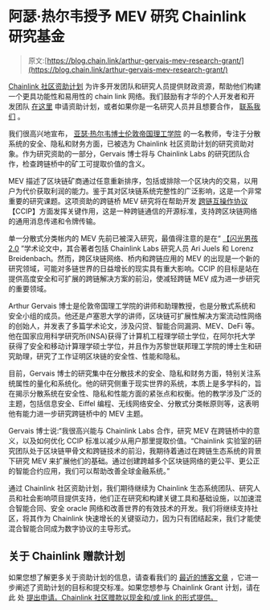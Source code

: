 # 阿瑟·热尔韦授予 MEV 研究 Chainlink 研究基金

> 原文:[https://blog.chain.link/arthur-gervais-mev-research-grant/](https://blog.chain.link/arthur-gervais-mev-research-grant/)

[Chainlink 社区资助计划](https://blog.chain.link/introducing-the-chainlink-community-grant-program/) 为许多开发团队和研究人员提供财政资源，帮助他们构建一个更具功能性和易用性的 chain link 网络。我们鼓励有才华的个人开发者和开发团队 [在这里](https://chainlinkgrants.typeform.com/to/efEbsq) 申请资助计划，或者如果你是一名研究人员并且想要合作， [联系我们](/cdn-cgi/l/email-protection#a1d3c4d2c4c0d3c2c9e1c2c9c0c8cfcdc8cfcacdc0c3d28fc2cecc) 。

我们很高兴地宣布， [亚瑟·热尔韦博士](https://arthurgervais.com/)[伦敦帝国理工学院](https://www.imperial.ac.uk/) 的一名教师，专注于分散系统的安全、隐私和财务方面，已被选为 Chainlink 社区资助计划的研究资助对象。作为研究资助的一部分，Gervais 博士将与 Chainlink Labs 的研究团队合作，检查跨链桥中的矿工可提取价值的含义。

MEV 描述了区块链矿商通过任意重新排序，包括或排除一个区块内的交易，以用户为代价获取利润的能力。鉴于其对区块链系统完整性的广泛影响，这是一个非常重要的研究课题。这项资助的跨链桥 MEV 研究将在帮助开发 [跨链互操作协议](https://blog.chain.link/introducing-the-cross-chain-interoperability-protocol-ccip/)【CCIP】方面发挥关键作用，这是一种跨链通信的开源标准，支持跨区块链网络的通用消息传递和令牌传输。

单一分散式分类帐内的 MEV 先前已被深入研究，最值得注意的是在“ [【闪光男孩 2.0](https://arxiv.org/abs/1904.05234) ”学术论文中，其合著者包括 Chainlink Labs 研究人员 Ari Juels 和 Lorenz Breidenbach。然而，跨区块链网络、桥内和跨链应用的 MEV 的出现是一个新的研究领域，可能对多链世界的日益增长的现实具有重大影响。CCIP 的目标是站在提供高度安全和可扩展的跨链解决方案的前沿，使减轻跨链 MEV 成为进一步研究的重要领域。

Arthur Gervais 博士是伦敦帝国理工学院的讲师和助理教授，也是分散式系统和安全小组的成员。他还是卢塞恩大学的讲师，区块链可扩展性解决方案流动性网络的创始人，并发表了多篇学术论文，涉及闪贷、智能合同漏洞、MEV、DeFi 等。他在国家应用科学研究所(INSA)获得了计算机工程理学硕士学位，在阿尔托大学获得了安全和移动计算理学硕士学位，并且作为苏黎世联邦理工学院的博士生和研究助理，研究了工作证明区块链的安全性、性能和隐私。

目前，Gervais 博士的研究集中在分散技术的安全、隐私和财务方面，特别关注系统属性的量化和系统化。他的研究侧重于现实世界的系统，本质上是多学科的，旨在揭示分散系统在安全性、隐私和性能方面的紧张点和权衡。他的教学涉及广泛的主题，包括信息安全、Eiffel 编程、无线网络安全、分散式分类帐原则等，这表明他有能力进一步研究跨链桥中的 MEV 主题。

Gervais 博士说:“我很高兴能与 Chainlink Labs 合作，研究 MEV 在跨链桥中的意义，以及如何优化 CCIP 标准以减少从用户那里提取价值。“Chainlink 实验室的研究团队处于区块链甲骨文和跨链技术的前沿，我期待着通过在跨链生态系统的背景下研究 MEV 来扩展他们的基础。通过创建跨越多个区块链网络的更公平、更公正的智能合约应用，我们可以帮助改善全球金融系统。”

通过 Chainlink 社区资助计划，我们期待继续为 Chainlink 生态系统团队、研究人员和社会影响项目提供支持，他们正在研究和构建关键工具和基础设施，以加速混合智能合同、安全 oracle 网络和改善世界的有效技术的开发。我们将继续支持社区，将其作为 Chainlink 快速增长的关键驱动力，因为只有团结起来，我们才能使混合智能合同成为数字协议的主导形式。

## 关于 Chainlink 赠款计划

如果您想了解更多关于资助计划的信息，请查看我们的 [最近的博客文章](https://blog.chain.link/introducing-the-chainlink-community-grant-program/) ，它进一步阐述了资助计划的目标和提交标准。如果您想参与 Chainlink Grant 计划，请在此 处 [提出申请。Chainlink 社区赠款以现金和/或 link 的形式提供。](https://chainlinkgrants.typeform.com/to/efEbsq)